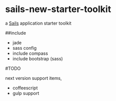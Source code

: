 # sails-new-starter-toolkit

a [Sails](http://sailsjs.org) application starter toolkit

##include
 * jade
 * sass config
 * include compass
 * include bootstrap (sass)

#TODO

next version support items,

 * coffeescript
 * gulp support
